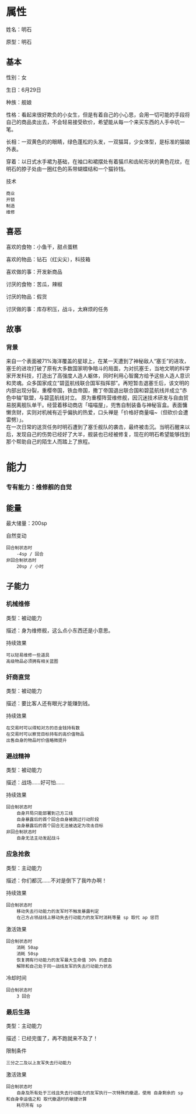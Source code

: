 
# 属性

姓名：明石

原型：明石

## 基本

性别：女

生日：6月29日

种族：舰娘

性格：看起来很好欺负的小女生，但是有着自己的小心思，会用一切可能的手段将自己的商品卖出去，不会轻易接受砍价，希望能从每一个来买东西的人手中坑一笔。

长相：一双黄色的的眼睛，绿色蓬松的头发，一双猫耳，少女体型，是标准的猫娘外表。

穿着：以日式水手裙为基础，在袖口和裙摆处有着猫爪和齿轮形状的黄色花纹，在明石的脖子处由一圈红色的系带蝴蝶结和一个猫铃铛。

技术

```
商业
开锁
制造
维修
```

## 喜恶

喜欢的食物：小鱼干，甜点蛋糕

喜欢的物品：钻石（红尖尖），科技箱

喜欢做的事：开发新商品

讨厌的食物：苦瓜，辣椒

讨厌的物品：假货

讨厌做的事：库存积压，战斗，太麻烦的任务

## 故事

### 背景
来自一个表面被71%海洋覆盖的星球上，在某一天遭到了神秘敌人“塞壬”的进攻，塞壬的进攻打破了原有大多数国家明争暗斗的局面，为对抗塞壬，当地文明的科学家开发科技，打造出了高强度人造人躯体，同时利用心智魔方给予这些人造人意识和灵魂。众多国家成立“碧蓝航线联合国军指挥部”。再短暂击退塞壬后，该文明的内部出现分裂，重樱帝国，铁血帝国，撒丁帝国退出联合国和碧蓝航线并成立“赤色中轴”联盟，与碧蓝航线对立。
原为重樱阵营维修舰，因沉迷技术研发与自由贸易脱离舰队单干。经营着移动商店「喵喵屋」，兜售自制装备与神秘盲盒。表面慵懒贪财，实则对机械有近乎偏执的热爱，口头禅是「价格好商量喵~（但砍价会遭雷劈）」。  
在一次日常的送货任务时明石遭到了塞壬舰队的袭击，最终被击沉。当明石醒来以后，发现自己的伤势已经好了大半，舰装也已经被修复，现在的明石希望能够找到那个帮助自己的陌生人而踏上了旅程。

# 能力

### 专有能力：维修舰的自觉

## 能量

最大储量：200sp

自然变动

```
回合制状态时
	-4sp / 回合
非回合制状态时
	20sp / 小时
```

## 子能力

### 机械维修

类型：被动能力

描述：身为维修舰，这么点小东西还是小意思。

持续效果

```
可以轻易维修一些道具
高级物品必须拥有相关蓝图
```

### 奸商直觉

类型：被动能力

描述：要比客人还有眼光才能赚到钱。

持续效果

```
在交易时可以得知对方的总金钱持有数
在交易时可以察觉目标持有的高价值物品
出售自身的物品时价值略微提升
```

### 避战精神

类型：被动能力

描述：战场……好可怕……

持续效果

```
回合制状态时
	自身开局只能部署到己方三线
	自身暴露后的首个回合自身被跳过行动阶段
	自身暴露后的首个回合无法被选定为攻击目标
非回合制状态时
	自身无法主动发起战斗
```

### 应急抢救

类型：主动能力

描述：你们都沉……不对是倒下了我咋办啊！

持续效果

```
回合制状态时
	移动失去行动能力的友军时不触发暴露判定
	在己方占领战线上移动失去行动能力的友军时消耗等量 sp 取代 ap 惩罚
```

激活效果

```
回合制状态时
	消耗 50ap
	消耗 50sp
	恢复拥有行动能力的友军最大生命值 30% 的虚血
	解除和自己处于同一战线友军的失去行动能力状态
```

冷却时间

```
回合制状态时
	3 回合
```

### 最后生路

类型：主动能力

描述：已经完蛋了，再不跑就来不及了！

限制条件

```
三分之二及以上友军失去行动能力
```

激活效果

```
回合制状态时
	自身及所有处于三线且失去行动能力的友军执行一次特殊的撤退，使用 自身剩余的 sp 和自身幸运值之和 取代撤退时的敏捷计算
	耗尽所有 sp
```